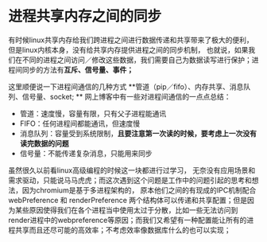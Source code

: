# 进程共享内存之间的同步

有时候linux共享内存给我们跨进程之间进行数据传递和共享带来了极大的便利， 但是linux内核本身，没有给共享内存提供进程之间的同步机制， 也就说，如果我们在不同的进程之间访问／修改这些数据，我们需要自己为数据读写进行保护；进程间同步的方法有**互斥、信号量、事件；**

这里顺便说一下进程间通信的几种方式  **管道（pip／fifo）、内存共享、消息队列、信号量、socket; ** 网上博客中有一些对进程间通信的一点点总结：

* 管道：速度慢，容量有限，只有父子进程能通讯
* FIFO：任何进程间都能通讯，但速度慢
* 消息队列：容量受到系统限制，**且要注意第一次读的时候，要考虑上一次没有读完数据的问题**
* 信号量：不能传递复杂消息，只能用来同步

虽然很久以前看linux高级编程的时候这一块都进行过学习， 无奈没有应用场景和需求驱动，只能说马马虎虎；而这次遇到这个问题是工作中的问题引起的思考和想法，因为chromium是基于多进程架构的， 原本他们之间的有现成的IPC机制配合 webPreference 和 renderPreference 两个结构体可以传递和共享配置；但是因为某些原因使得我们在各个进程当中使用太过于分散，比如一些无法访问到render进程中的webpreference等原因；而我们又希望有一种配置能让所有的进程共享而且还尽可能的高效率；不考虑效率像数据库什么的也可以实现；

